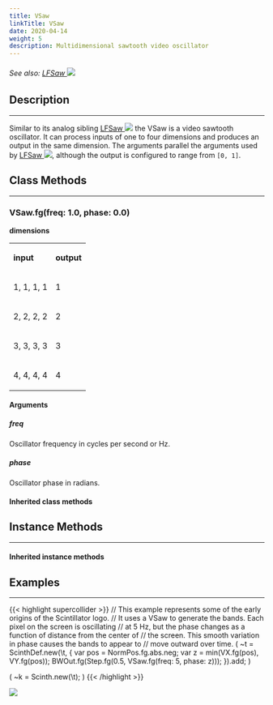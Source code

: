```yaml
---
title: VSaw
linkTitle: VSaw
date: 2020-04-14
weight: 5
description: Multidimensional sawtooth video oscillator
---
```

<!-- generated file, please edit the original .schelp file(in the Scintillator repository) and then run schelpToMarkDown.scdscript to regenerate. -->
###### See also: <a href="https://doc.sccode.org/Classes/LFSaw.html">LFSaw <img src="/images/external-link.svg" class="one-liner"></a> 



## Description
---



Similar to its analog sibling <a href="https://doc.sccode.org/Classes/LFSaw.html">LFSaw <img src="/images/external-link.svg" class="one-liner"></a> the VSaw is a video sawtooth oscillator. It can process inputs of one to four dimensions and produces an output in the same dimension. The arguments parallel the arguments used by <a href="https://doc.sccode.org/Classes/LFSaw.html">LFSaw <img src="/images/external-link.svg" class="one-liner"></a>, although the output is configured to range from <code>[0, 1]</code>.



## Class Methods
---



### VSaw.fg(freq: 1.0, phase: 0.0)



<strong>dimensions</strong>


<table>
<tr><td>

<strong>input</strong>

</td><td>

<strong>output</strong>

</td></tr>
<tr><td>

1, 1, 1, 1

</td><td>

1

</td></tr>
<tr><td>

2, 2, 2, 2

</td><td>

2

</td></tr>
<tr><td>

3, 3, 3, 3

</td><td>

3

</td></tr>
<tr><td>

4, 4, 4, 4

</td><td>

4

</td></tr>

</table>


#### Arguments

##### freq



Oscillator frequency in cycles per second or Hz.



##### phase



Oscillator phase in radians.





#### Inherited class methods



## Instance Methods
---



#### Inherited instance methods



## Examples
---



{{< highlight supercollider >}}
// This example represents some of the early origins of the Scintillator logo.
// It uses a VSaw to generate the bands. Each pixel on the screen is oscillating
// at 5 Hz, but the phase changes as a function of distance from the center of
// the screen. This smooth variation in phase causes the bands to appear to
// move outward over time.
(
~t = ScinthDef.new(\t, {
    var pos = NormPos.fg.abs.neg;
    var z = min(VX.fg(pos), VY.fg(pos));
    BWOut.fg(Step.fg(0.5, VSaw.fg(freq: 5, phase: z)));
}).add;
)

(
~k = Scinth.new(\t);
)
{{< /highlight >}}

<img src="/images/schelp/VSaw.png" />
